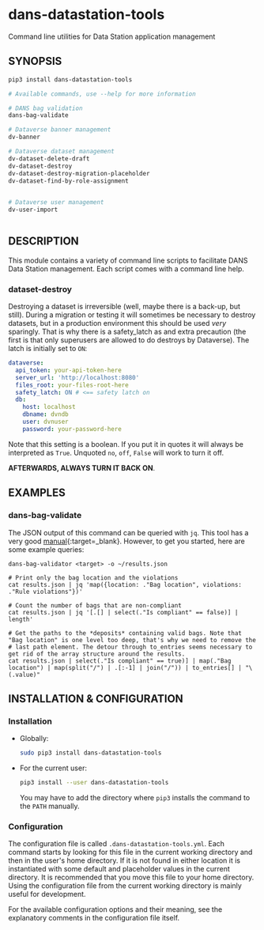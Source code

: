 dans-datastation-tools
======================

Command line utilities for Data Station application management

SYNOPSIS
--------

```bash
pip3 install dans-datastation-tools

# Available commands, use --help for more information

# DANS bag validation
dans-bag-validate

# Dataverse banner management
dv-banner 

# Dataverse dataset management
dv-dataset-delete-draft 
dv-dataset-destroy
dv-dataset-destroy-migration-placeholder  
dv-dataset-find-by-role-assignment
 

# Dataverse user management
dv-user-import



```

DESCRIPTION
-----------

This module contains a variety of command line scripts to facilitate DANS Data Station management. Each script comes
with a command line help.

### dataset-destroy

Destroying a dataset is irreversible (well, maybe there is a back-up, but still). During a migration or testing it will
sometimes be necessary to destroy datasets, but in a production environment this should be used *very* sparingly. That
is why there is a safety_latch as and extra precaution (the first is that only superusers are allowed to do destroys by
Dataverse). The latch is initially set to `ON`:

```yaml
dataverse:
  api_token: your-api-token-here
  server_url: 'http://localhost:8080'
  files_root: your-files-root-here
  safety_latch: ON # <== safety latch on
  db:
    host: localhost
    dbname: dvndb
    user: dvnuser
    password: your-password-here
```

Note that this setting is a boolean. If you put it in quotes it will always be interpreted as `True`. Unquoted `no`,
`off`, `False` will work to turn it off.

**AFTERWARDS, ALWAYS TURN IT BACK ON**.

EXAMPLES
--------

### dans-bag-validate

The JSON output of this command can be queried with `jq`. This tool has a very good
[manual](https://stedolan.github.io/jq/manual/){:target=_blank}. However, to get you started, here are some example
queries:

```text
dans-bag-validator <target> -o ~/results.json

# Print only the bag location and the violations
cat results.json | jq 'map({location: ."Bag location", violations: ."Rule violations"})'

# Count the number of bags that are non-compliant
cat results.json | jq '[.[] | select(."Is compliant" == false)] | length'

# Get the paths to the *deposits* containing valid bags. Note that "Bag location" is one level too deep, that's why we need to remove the 
# last path element. The detour through to_entries seems necessary to get rid of the array structure around the results.
cat results.json | select(."Is compliant" == true)] | map(."Bag location") | map(split("/") | .[:-1] | join("/")) | to_entries[] | "\(.value)"
```

INSTALLATION & CONFIGURATION
----------------------------

### Installation

* Globally:

  ```bash
  sudo pip3 install dans-datastation-tools
  ```

* For the current user:

  ```bash
  pip3 install --user dans-datastation-tools
  ```
  You may have to add the directory where `pip3` installs the command to the `PATH` manually.

### Configuration

The configuration file is called `.dans-datastation-tools.yml`. Each command starts by looking for this file in the
current working directory and then in the user's home directory. If it is not found in either location it is
instantiated with some default and placeholder values in the current directory. It is recommended that you move this
file to your home directory. Using the configuration file from the current working directory is mainly useful for
development.

For the available configuration options and their meaning, see the explanatory comments in the configuration file
itself.

